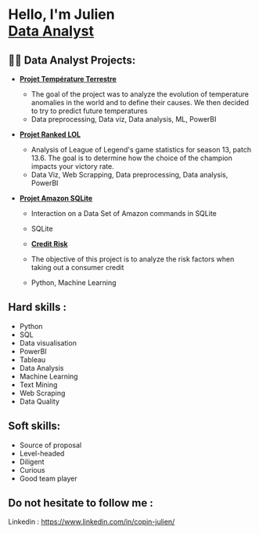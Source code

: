 <h1>Hello, I'm Julien <br/><a href="https://github.com/joshmadakor1"></a><a href="https://www.linkedin.com/in/copin-julien/">Data Analyst</a>

<h2>👨‍💻 Data Analyst Projects:</h2>

- <b>[Projet Température Terrestre](https://github.com/CopinJ/Projet-Temperature-Terrestre)</b>
  - The goal of the project was to analyze the evolution of temperature anomalies in the world and to define their causes. We then decided to try to predict future temperatures
  - Data preprocessing, Data viz, Data analysis, ML, PowerBI
  
- <b>[Projet Ranked LOL](https://github.com/CopinJ/Projet-Ranked-LOL) </b>
  - Analysis of League of Legend's game statistics for season 13, patch 13.6. The goal is to determine how the choice of the champion impacts your victory rate.
  - Data Viz, Web Scrapping, Data preprocessing, Data analysis, PowerBI
  
- <b>[Projet Amazon SQLite](https://github.com/CopinJ/Projet-Amazon-SQLite)</b>
  - Interaction on a Data Set of Amazon commands in SQLite
  - SQLite
  
  - <b>[Credit Risk](https://github.com/CopinJ/Credit-Risk-)</b>
  - The objective of this project is to analyze the risk factors when taking out a consumer credit
  - Python, Machine Learning

<h2>Hard skills :</h2>

- Python
- SQL
- Data visualisation
- PowerBI
- Tableau
- Data Analysis
- Machine Learning
- Text Mining
- Web Scraping
- Data Quality

<h2> Soft skills: </h2>

- Source of proposal
- Level-headed
- Diligent
- Curious
- Good team player

<h2> Do not hesitate to follow me : </h2>

Linkedin : https://www.linkedin.com/in/copin-julien/

<!--
